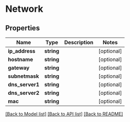 # Network

## Properties
Name | Type | Description | Notes
------------ | ------------- | ------------- | -------------
**ip_address** | **string** |  | [optional] 
**hostname** | **string** |  | [optional] 
**gateway** | **string** |  | [optional] 
**subnetmask** | **string** |  | [optional] 
**dns_server1** | **string** |  | [optional] 
**dns_server2** | **string** |  | [optional] 
**mac** | **string** |  | [optional] 

[[Back to Model list]](../../README.md#documentation-for-models) [[Back to API list]](../../README.md#documentation-for-api-endpoints) [[Back to README]](../../README.md)


